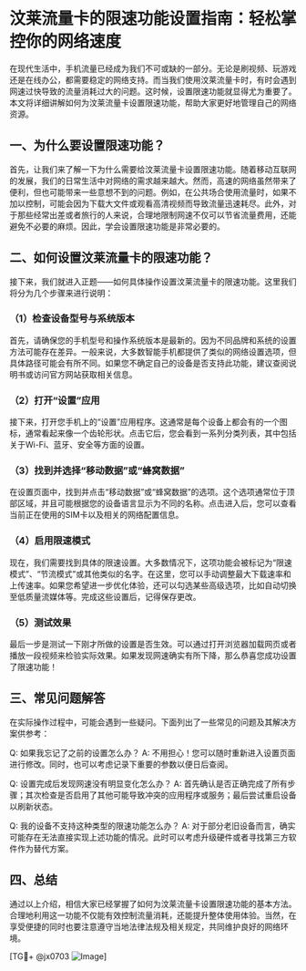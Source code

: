 # 汶莱流量卡的限速功能设置指南：轻松掌控你的网络速度

在现代生活中，手机流量已经成为我们不可或缺的一部分。无论是刷视频、玩游戏还是在线办公，都需要稳定的网络支持。而当我们使用汶莱流量卡时，有时会遇到网速过快导致的流量消耗过大的问题。这时候，设置限速功能就显得尤为重要了。本文将详细讲解如何为汶莱流量卡设置限速功能，帮助大家更好地管理自己的网络资源。

## 一、为什么要设置限速功能？

首先，让我们来了解一下为什么需要给汶莱流量卡设置限速功能。随着移动互联网的发展，我们的日常生活中对网络的需求越来越大。然而，高速的网络虽然带来了便利，但也可能带来一些意想不到的问题。例如，在公共场合使用流量时，如果不加以控制，可能会因为下载大文件或观看高清视频而导致流量迅速耗尽。此外，对于那些经常出差或者旅行的人来说，合理地限制网速不仅可以节省流量费用，还能避免不必要的麻烦。因此，学会设置限速功能是非常必要的。

## 二、如何设置汶莱流量卡的限速功能？

接下来，我们就进入正题——如何具体操作设置汶莱流量卡的限速功能。这里我们将分为几个步骤来进行说明：

### （1）检查设备型号与系统版本

首先，请确保您的手机型号和操作系统版本是最新的。因为不同品牌和系统的设置方法可能存在差异。一般来说，大多数智能手机都提供了类似的网络设置选项，但具体路径可能会有所不同。如果您不确定自己的设备是否支持此功能，建议查阅说明书或访问官方网站获取相关信息。

### （2）打开“设置”应用

接下来，打开您手机上的“设置”应用程序。这通常是每个设备上都会有的一个图标，通常看起来像一个齿轮形状。点击它后，您会看到一系列分类列表，其中包括关于Wi-Fi、蓝牙、安全等方面的设置。

### （3）找到并选择“移动数据”或“蜂窝数据”

在设置页面中，找到并点击“移动数据”或“蜂窝数据”的选项。这个选项通常位于顶部区域，并且可能根据您的设备语言显示为不同的名称。点击进入后，您可以查看当前正在使用的SIM卡以及相关的网络配置信息。

### （4）启用限速模式

现在，我们需要找到具体的限速设置。大多数情况下，这项功能会被标记为“限速模式”、“节流模式”或其他类似的名字。在这里，您可以手动调整最大下载速率和上传速率。如果您希望进一步优化体验，还可以勾选某些高级选项，比如自动切换至低质量流媒体等。完成这些设置后，记得保存更改。

### （5）测试效果

最后一步是测试一下刚才所做的设置是否生效。可以通过打开浏览器加载网页或者播放一段视频来检验实际效果。如果发现网速确实有所下降，那么恭喜您成功设置了限速功能！

## 三、常见问题解答

在实际操作过程中，可能会遇到一些疑问。下面列出了一些常见的问题及其解决方案供参考：

Q: 如果我忘记了之前的设置怎么办？
A: 不用担心！您可以随时重新进入设置页面进行修改。同时，也可以考虑记录下重要的参数以便日后查阅。

Q: 设置完成后发现网速没有明显变化怎么办？
A: 首先确认是否正确完成了所有步骤；其次检查是否启用了其他可能导致冲突的应用程序或服务；最后尝试重启设备以刷新状态。

Q: 我的设备不支持这种类型的限速功能怎么办？
A: 对于部分老旧设备而言，确实可能存在无法直接实现上述功能的情况。此时可以考虑升级硬件或者寻找第三方软件作为替代方案。

## 四、总结

通过以上介绍，相信大家已经掌握了如何为汶莱流量卡设置限速功能的基本方法。合理地利用这一功能不仅能有效控制流量消耗，还能提升整体使用体验。当然，在享受便捷的同时也要注意遵守当地法律法规及相关规定，共同维护良好的网络环境。

[TG💪+ @jx0703 ![Image](https://github.com/user-attachments/assets/dbca1d08-cadb-493c-b0ec-ad6f7a83f270)]